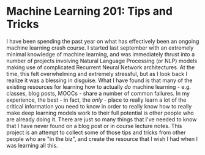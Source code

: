 # Machine Learning 201: Tips and Tricks
I have been spending the past year on what has effectively been an ongoing machine learning crash course. I started last september with an extremely minimal knowledge of machine learning, and was immediately thrust into a number of projects involving Natural Language Processing (or NLP) models making use of complicated Recurrent Neural Network architectures. At the time, this felt overwhelming and extremely stressful, but as I look back I realize it was a blessing in disguise. What I have found is that many of the existing resources for learning how to actually *do* machine learning - e.g. classes, blog posts, MOOCs - share a number of common failures. In my experience, the best - in fact, the *only* - place to really learn a lot of the critical information you need to know in order to really know how to really make deep learning models work to their full potential is other people who are already doing it. There are just so many things that I've needed to know that I have never found on a blog post or in course lecture notes. This project is an attempt to collect some of those tips and tricks from other people who are "in the biz", and create the resource that I wish I had when I was learning all this.
